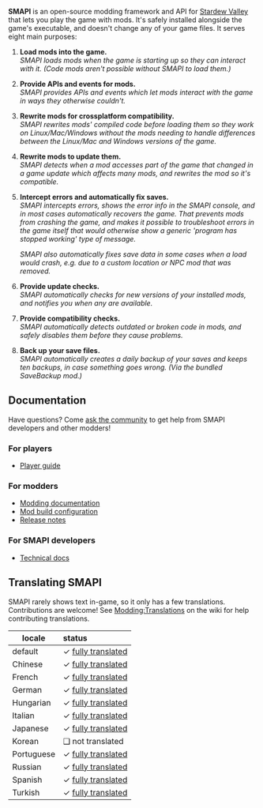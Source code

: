 **SMAPI** is an open-source modding framework and API for [Stardew Valley](https://stardewvalley.net/)
that lets you play the game with mods. It's safely installed alongside the game's executable, and
doesn't change any of your game files. It serves eight main purposes:

1. **Load mods into the game.**  
   _SMAPI loads mods when the game is starting up so they can interact with it. (Code mods aren't
   possible without SMAPI to load them.)_

2. **Provide APIs and events for mods.**  
   _SMAPI provides APIs and events which let mods interact with the game in ways they otherwise
   couldn't._

3. **Rewrite mods for crossplatform compatibility.**  
   _SMAPI rewrites mods' compiled code before loading them so they work on Linux/Mac/Windows
   without the mods needing to handle differences between the Linux/Mac and Windows versions of the
   game._

4. **Rewrite mods to update them.**  
   _SMAPI detects when a mod accesses part of the game that changed in a game update which affects
   many mods, and rewrites the mod so it's compatible._

5. **Intercept errors and automatically fix saves.**  
   _SMAPI intercepts errors, shows the error info in the SMAPI console, and in most cases
   automatically recovers the game. That prevents mods from crashing the game, and makes it
   possible to troubleshoot errors in the game itself that would otherwise show a generic 'program
   has stopped working' type of message._

   _SMAPI also automatically fixes save data in some cases when a load would crash, e.g. due to a
   custom location or NPC mod that was removed._

6. **Provide update checks.**  
   _SMAPI automatically checks for new versions of your installed mods, and notifies you when any
   are available._

7. **Provide compatibility checks.**  
   _SMAPI automatically detects outdated or broken code in mods, and safely disables them before
   they cause problems._

8. **Back up your save files.**  
   _SMAPI automatically creates a daily backup of your saves and keeps ten backups, in case
   something goes wrong. (Via the bundled SaveBackup mod.)_

## Documentation
Have questions? Come [ask the community](https://smapi.io/community) to get help from SMAPI
developers and other modders!

### For players
* [Player guide](https://stardewvalleywiki.com/Modding:Player_Guide)

### For modders
* [Modding documentation](https://smapi.io/docs)
* [Mod build configuration](technical/mod-package.md)
* [Release notes](release-notes.md)

### For SMAPI developers
* [Technical docs](technical/smapi.md)

## Translating SMAPI
SMAPI rarely shows text in-game, so it only has a few translations. Contributions are welcome! See
[Modding:Translations](https://stardewvalleywiki.com/Modding:Translations) on the wiki for help
contributing translations.

locale     | status
---------- | :----------------
default    | ✓ [fully translated](../src/SMAPI/i18n/default.json)
Chinese    | ✓ [fully translated](../src/SMAPI/i18n/zh.json)
French     | ✓ [fully translated](../src/SMAPI/i18n/fr.json)
German     | ✓ [fully translated](../src/SMAPI/i18n/de.json)
Hungarian  | ✓ [fully translated](../src/SMAPI/i18n/hu.json)
Italian    | ✓ [fully translated](../src/SMAPI/i18n/it.json)
Japanese   | ✓ [fully translated](../src/SMAPI/i18n/ja.json)
Korean     | ❑ not translated
Portuguese | ✓ [fully translated](../src/SMAPI/i18n/pt.json)
Russian    | ✓ [fully translated](../src/SMAPI/i18n/ru.json)
Spanish    | ✓ [fully translated](../src/SMAPI/i18n/es.json)
Turkish    | ✓ [fully translated](../src/SMAPI/i18n/tr.json)
